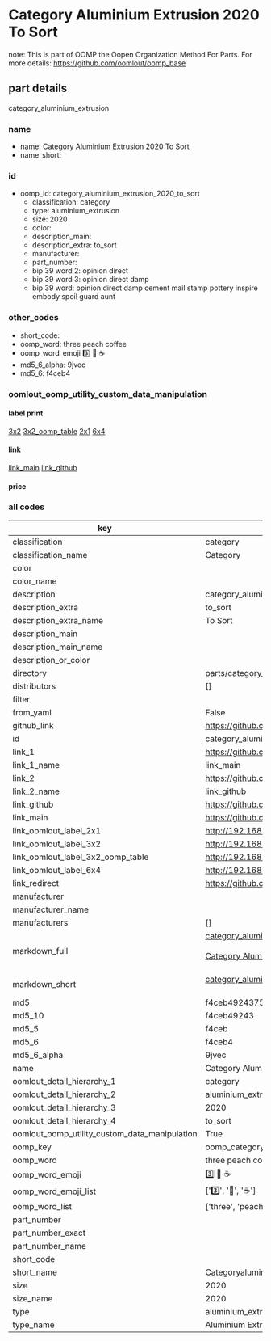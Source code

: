# Category Aluminium Extrusion 2020 To Sort  

note: This is part of OOMP the Oopen Organization Method For Parts. For more details: https://github.com/oomlout/oomp_base

##  part details
  



category_aluminium_extrusion



### name
* name: Category Aluminium Extrusion 2020 To Sort
* name_short: 
### id
* oomp_id: category_aluminium_extrusion_2020_to_sort
  * classification: category
  * type: aluminium_extrusion
  * size: 2020
  * color: 
  * description_main: 
  * description_extra: to_sort
  * manufacturer: 
  * part_number: 
  * bip 39 word 2: opinion direct
  * bip 39 word 3: opinion direct damp
  * bip 39 word: opinion direct damp cement mail stamp pottery inspire embody spoil guard aunt

### other_codes
* short_code: 
* oomp_word: three peach coffee
* oomp_word_emoji :three: :peach: :coffee:
* md5_6_alpha: 9jvec
* md5_6: f4ceb4






### oomlout_oomp_utility_custom_data_manipulation
#### label print
[3x2](http://192.168.1.245:1112/?label=oomp%209jvec)
[3x2_oomp_table](http://192.168.1.108:1112/?label=oomp%209jvec)
[2x1](http://192.168.1.242:1112/?label=oomp%209jvec)
[6x4](http://192.168.1.55:1112/?label=oomp%209jvec)    

#### link

[link_main](https://github.com/oomlout/oomlout_oomp_version_1_messy/tree/main/parts/category_aluminium_extrusion_2020_to_sort) [link_github](https://github.com/oomlout/oomlout_oomp_version_1_messy/tree/main/parts/category_aluminium_extrusion_2020_to_sort)                             

#### price







### all codes 
| key | value |  
| --- | --- |  
| classification | category |  
| classification_name | Category |  
| color |  |  
| color_name |  |  
| description | category_aluminium_extrusion |  
| description_extra | to_sort |  
| description_extra_name | To Sort |  
| description_main |  |  
| description_main_name |  |  
| description_or_color |   |  
| directory | parts/category_aluminium_extrusion_2020_to_sort |  
| distributors | [] |  
| filter |  |  
| from_yaml | False |  
| github_link | https://github.com/oomlout/oomlout_oomp_part_src/tree/main/parts/category_aluminium_extrusion_2020_to_sort |  
| id | category_aluminium_extrusion_2020_to_sort |  
| link_1 | https://github.com/oomlout/oomlout_oomp_version_1_messy/tree/main/parts/category_aluminium_extrusion_2020_to_sort |  
| link_1_name | link_main |  
| link_2 | https://github.com/oomlout/oomlout_oomp_version_1_messy/tree/main/parts/category_aluminium_extrusion_2020_to_sort |  
| link_2_name | link_github |  
| link_github | https://github.com/oomlout/oomlout_oomp_version_1_messy/tree/main/parts/category_aluminium_extrusion_2020_to_sort |  
| link_main | https://github.com/oomlout/oomlout_oomp_version_1_messy/tree/main/parts/category_aluminium_extrusion_2020_to_sort |  
| link_oomlout_label_2x1 | http://192.168.1.242:1112/?label=oomp%209jvec |  
| link_oomlout_label_3x2 | http://192.168.1.245:1112/?label=oomp%209jvec |  
| link_oomlout_label_3x2_oomp_table | http://192.168.1.108:1112/?label=oomp%209jvec |  
| link_oomlout_label_6x4 | http://192.168.1.55:1112/?label=oomp%209jvec |  
| link_redirect | https://github.com/oomlout/oomlout_oomp_version_1_messy/tree/main/parts/category_aluminium_extrusion_2020_to_sort |  
| manufacturer |  |  
| manufacturer_name |  |  
| manufacturers | [] |  
| markdown_full | [category_aluminium_extrusion_2020_to_sort](none)<br>[](none)<br>[Category Aluminium Extrusion 2020 To Sort](none)<br><br> |  
| markdown_short | [category_aluminium_extrusion_2020_to_sort](none)<br><br> |  
| md5 | f4ceb4924375551f51c312526e4fa4db |  
| md5_10 | f4ceb49243 |  
| md5_5 | f4ceb |  
| md5_6 | f4ceb4 |  
| md5_6_alpha | 9jvec |  
| name | Category Aluminium Extrusion 2020 To Sort |  
| oomlout_detail_hierarchy_1 | category |  
| oomlout_detail_hierarchy_2 | aluminium_extrusion |  
| oomlout_detail_hierarchy_3 | 2020 |  
| oomlout_detail_hierarchy_4 | to_sort |  
| oomlout_oomp_utility_custom_data_manipulation | True |  
| oomp_key | oomp_category_aluminium_extrusion_2020_to_sort |  
| oomp_word | three peach coffee |  
| oomp_word_emoji | :three: :peach: :coffee: |  
| oomp_word_emoji_list | [':three:', ':peach:', ':coffee:'] |  
| oomp_word_list | ['three', 'peach', 'coffee'] |  
| part_number |  |  
| part_number_exact |  |  
| part_number_name |  |  
| short_code |  |  
| short_name | Categoryaluminiumextrusion |  
| size | 2020 |  
| size_name | 2020 |  
| type | aluminium_extrusion |  
| type_name | Aluminium Extrusion |  
